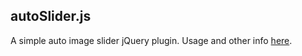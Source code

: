 autoSlider.js
----------  
A simple auto image slider jQuery plugin.
 Usage and other info [here](http://experiments.muditameta.com/autoslider/ "autoSlider.js"). 